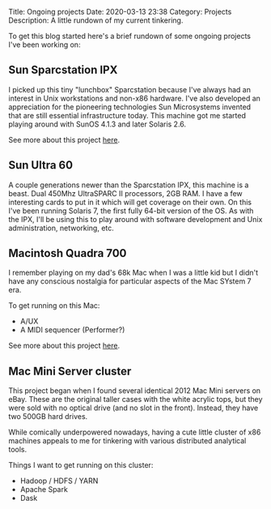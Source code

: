 Title: Ongoing projects
Date: 2020-03-13 23:38
Category: Projects
Description: A little rundown of my current tinkering.

To get this blog started here's a brief rundown of some ongoing projects I've been working on:

## Sun Sparcstation IPX

I picked up this tiny "lunchbox" Sparcstation because I've always had an interest in Unix workstations and non-x86 hardware. I've also developed an appreciation for the pioneering technologies Sun Microsystems invented that are still essential infrastructure today. This machine got me started playing around with SunOS 4.1.3 and later Solaris 2.6.

See more about this project [here]({tag}/sunipx).

## Sun Ultra 60

A couple generations newer than the Sparcstation IPX, this machine is a beast. Dual 450Mhz UltraSPARC II processors, 2GB RAM. I have a few interesting cards to put in it which will get coverage on their own. On this I've been running Solaris 7, the first fully 64-bit version of the OS. As with the IPX, I'll be using this to play around with software development and Unix administration, networking, etc.

## Macintosh Quadra 700

I remember playing on my dad's 68k Mac when I was a little kid but I didn't have any conscious nostalgia for particular aspects of the Mac SYstem 7 era.

To get running on this Mac:

- A/UX
- A MIDI sequencer (Performer?)

See more about this project [here]({tag}quadro700).

## Mac Mini Server cluster

This project began when I found several identical 2012 Mac Mini servers on eBay. These are the original taller cases with the white acrylic tops, but they were sold with no optical drive (and no slot in the front). Instead, they have two 500GB hard drives.

While comically underpowered nowadays, having a cute little cluster of x86 machines appeals to me for tinkering with various distributed analytical tools.

Things I want to get running on this cluster:

- Hadoop / HDFS / YARN
- Apache Spark
- Dask
